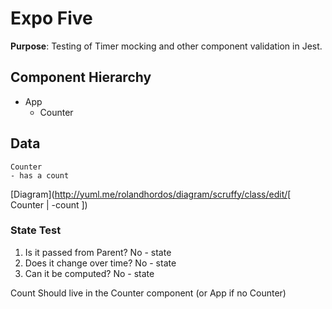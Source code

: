 # Expo Five

**Purpose**: Testing of Timer mocking and other component validation in Jest.

## Component Hierarchy

- App
	- Counter


## Data

	Counter
	- has a count

[Diagram](http://yuml.me/rolandhordos/diagram/scruffy/class/edit/[ Counter | -count ])

### State Test

1. Is it passed from Parent?  No - state
2. Does it change over time?	No - state
3. Can it be computed?			No - state

Count Should live in the Counter component (or App if no Counter)

